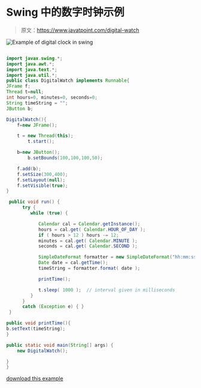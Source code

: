 # Swing 中的数字时钟示例

> 原文：<https://www.javatpoint.com/digital-watch>

![Example of digital clock in swing](../img/eaa63dbbd154408962324cc784bfdf38.png)

```java

import javax.swing.*;
import java.awt.*;
import java.text.*;
import java.util.*;
public class DigitalWatch implements Runnable{
JFrame f;
Thread t=null;
int hours=0, minutes=0, seconds=0;
String timeString = "";
JButton b;

DigitalWatch(){
	f=new JFrame();

	t = new Thread(this);
        t.start();

	b=new JButton();
        b.setBounds(100,100,100,50);

	f.add(b);
	f.setSize(300,400);
	f.setLayout(null);
	f.setVisible(true);
}

 public void run() {
      try {
         while (true) {

            Calendar cal = Calendar.getInstance();
            hours = cal.get( Calendar.HOUR_OF_DAY );
            if ( hours > 12 ) hours -= 12;
            minutes = cal.get( Calendar.MINUTE );
            seconds = cal.get( Calendar.SECOND );

            SimpleDateFormat formatter = new SimpleDateFormat("hh:mm:ss");
            Date date = cal.getTime();
            timeString = formatter.format( date );

            printTime();

            t.sleep( 1000 );  // interval given in milliseconds
         }
      }
      catch (Exception e) { }
 }

public void printTime(){
b.setText(timeString);
}

public static void main(String[] args) {
	new DigitalWatch();

}
}

```

[download this example](https://static.javatpoint.com/src/swing/digitalwatch.zip)